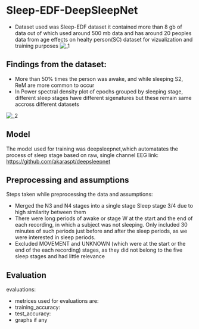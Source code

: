 # Sleep-EDF-DeepSleepNet
* Dataset used was Sleep-EDF dataset  it contained more than 8 gb of data out of which used around 500 mb data and has around 20 peoples data from age effects on healty person(SC) dataset for vizualization and training purposes
![_1](https://user-images.githubusercontent.com/71460180/136506370-bc4935d4-3949-44f8-bcb5-391c509ccf41.png)

## Findings from the dataset: 
* More than 50% times the person was awake, and while sleeping S2, ReM are more common to occur
* In Power spectral density plot of epochs grouped by sleeping stage, different sleep stages have different sigenatures but these remain same accross different datasets

![_2](https://user-images.githubusercontent.com/71460180/136506790-a46353c6-3670-4ac2-b9fc-2a8851d2c1b8.png)

## Model
The model used for training was deepsleepnet,which automatates the process of sleep stage based on raw, single channel EEG
link: https://github.com/akaraspt/deepsleepnet 
## Preprocessing and assumptions
Steps taken while preprocessing the data and assumptions: 
* Merged the N3 and N4 stages into a single stage Sleep stage 3/4 due to high similarity between them
* There were long periods of awake or stage W at the start and the end of each recording, in which a subject was not sleeping. Only included 30 minutes of  such periods just before and after the sleep periods, as we were interested in sleep periods.
* Excluded MOVEMENT and UNKNOWN (which were at the start or the end of the each recording) stages, as they did not belong to the five sleep stages and had little relevance
## Evaluation
evaluations:
* metrices used for evaluations are:
* training_accuracy:
* test_accuracy:
* graphs if any

